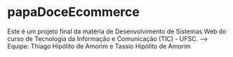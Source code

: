# papaDoceEcommerce
Este é um projeto final da matéria de Desenvolvimento de Sistemas Web do curso de Tecnologia da Informação e Comunicação (TIC) - UFSC. --> Equipe: Thiago Hipólito de Amorim e Tassio Hipólito de Amorim
